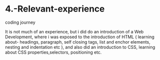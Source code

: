 # 4.-Relevant-experience
coding journey

It is not much of an experience, but i did do an introduction of a Web Development, where i was exposed to the introduction of HTML ( learning about- headings, paragraph, self closing tags, list and enchor elements, nesting and indentation etc ), and also did an introduction to CSS, learning about CSS properties,selectors, positioning etc. 
